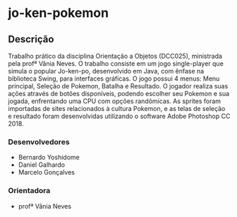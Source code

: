 # jo-ken-pokemon

## Descrição
  Trabalho prático da disciplina Orientação a Objetos (DCC025), ministrada pela profª Vânia Neves. O trabalho consiste em um jogo single-player que simula o popular Jo-ken-po, desenvolvido em Java, com ênfase na biblioteca Swing, para interfaces gráficas. O jogo possui 4 menus: Menu principal, Seleção de Pokemon, Batalha e Resultado. O jogador realiza suas ações através de botões disponíveis, podendo escolher seu Pokemon e sua jogada, enfrentando uma CPU com opções randômicas. As sprites foram importadas de sites relacionados à cultura Pokemon, e as telas de seleção e resultado foram desenvolvidas utilizando o software Adobe Photoshop CC 2018. 

### Desenvolvedores
*  Bernardo Yoshidome 
*  Daniel Galhardo 
*  Marcelo Gonçalves 

### Orientadora
*  profª Vânia Neves
